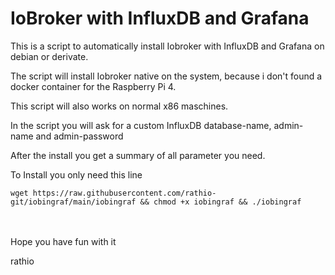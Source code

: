 # IoBroker with InfluxDB and Grafana

This is a script to automatically install Iobroker with InfluxDB and Grafana on debian or derivate.

The script will install Iobroker native on the system, because i 
don't found a docker container for the Raspberry Pi 4.

This script will also works on normal x86 maschines.

In the script you will ask for a custom InfluxDB database-name, admin-name and admin-password




After the install you get a summary of all parameter you need.






To Install you only need this line 
```
wget https://raw.githubusercontent.com/rathio-git/iobingraf/main/iobingraf && chmod +x iobingraf && ./iobingraf
```
\
\
Hope you have fun with it

rathio
